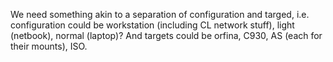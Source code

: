 We need something akin to a separation of configuration and targed, i.e.
configuration could be workstation (including CL network stuff), light
(netbook), normal (laptop)? And targets could be orfina, C930, AS (each for
their mounts), ISO.
